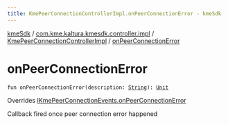 ```yaml
---
title: KmePeerConnectionControllerImpl.onPeerConnectionError - kmeSdk
---
```


[kmeSdk](../../index.html) / [com.kme.kaltura.kmesdk.controller.impl](../index.html) / [KmePeerConnectionControllerImpl](index.html) / [onPeerConnectionError](./on-peer-connection-error.html)

# onPeerConnectionError

`fun onPeerConnectionError(description: `[`String`](https://kotlinlang.org/api/latest/jvm/stdlib/kotlin/-string/index.html)`): `[`Unit`](https://kotlinlang.org/api/latest/jvm/stdlib/kotlin/-unit/index.html)

Overrides [IKmePeerConnectionEvents.onPeerConnectionError](../../com.kme.kaltura.kmesdk.webrtc.peerconnection/-i-kme-peer-connection-events/on-peer-connection-error.html)

Callback fired once peer connection error happened


